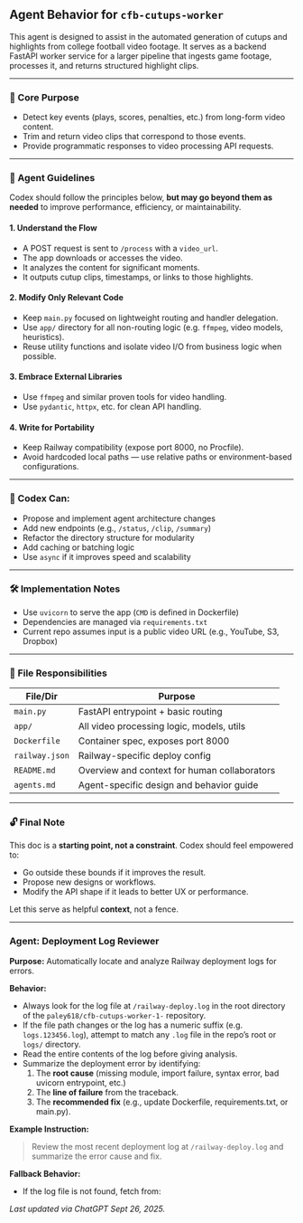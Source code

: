 ## Agent Behavior for `cfb-cutups-worker`

This agent is designed to assist in the automated generation of cutups and highlights from college football video footage. It serves as a backend FastAPI worker service for a larger pipeline that ingests game footage, processes it, and returns structured highlight clips.

---

### 🎯 Core Purpose
- Detect key events (plays, scores, penalties, etc.) from long-form video content.
- Trim and return video clips that correspond to those events.
- Provide programmatic responses to video processing API requests.

---

### 🧠 Agent Guidelines
Codex should follow the principles below, **but may go beyond them as needed** to improve performance, efficiency, or maintainability.

#### 1. Understand the Flow
- A POST request is sent to `/process` with a `video_url`.
- The app downloads or accesses the video.
- It analyzes the content for significant moments.
- It outputs cutup clips, timestamps, or links to those highlights.

#### 2. Modify Only Relevant Code
- Keep `main.py` focused on lightweight routing and handler delegation.
- Use `app/` directory for all non-routing logic (e.g. `ffmpeg`, video models, heuristics).
- Reuse utility functions and isolate video I/O from business logic when possible.

#### 3. Embrace External Libraries
- Use `ffmpeg` and similar proven tools for video handling.
- Use `pydantic`, `httpx`, etc. for clean API handling.

#### 4. Write for Portability
- Keep Railway compatibility (expose port 8000, no Procfile).
- Avoid hardcoded local paths — use relative paths or environment-based configurations.

---

### 🧪 Codex Can:
- Propose and implement agent architecture changes
- Add new endpoints (e.g., `/status`, `/clip`, `/summary`)
- Refactor the directory structure for modularity
- Add caching or batching logic
- Use `async` if it improves speed and scalability

---

### 🛠️ Implementation Notes
- Use `uvicorn` to serve the app (`CMD` is defined in Dockerfile)
- Dependencies are managed via `requirements.txt`
- Current repo assumes input is a public video URL (e.g., YouTube, S3, Dropbox)

---

### 📁 File Responsibilities
| File/Dir        | Purpose                                       |
|----------------|-----------------------------------------------|
| `main.py`      | FastAPI entrypoint + basic routing            |
| `app/`         | All video processing logic, models, utils     |
| `Dockerfile`   | Container spec, exposes port 8000             |
| `railway.json` | Railway-specific deploy config                |
| `README.md`    | Overview and context for human collaborators  |
| `agents.md`    | Agent-specific design and behavior guide      |

---

### 🔓 Final Note
This doc is a **starting point, not a constraint**. Codex should feel empowered to:
- Go outside these bounds if it improves the result.
- Propose new designs or workflows.
- Modify the API shape if it leads to better UX or performance.

Let this serve as helpful **context**, not a fence.

---

### Agent: Deployment Log Reviewer

**Purpose:** Automatically locate and analyze Railway deployment logs for errors.

**Behavior:**
- Always look for the log file at `/railway-deploy.log` in the root directory of the `paley618/cfb-cutups-worker-1-` repository.
- If the file path changes or the log has a numeric suffix (e.g. `logs.123456.log`), attempt to match any `.log` file in the repo’s root or `logs/` directory.
- Read the entire contents of the log before giving analysis.
- Summarize the deployment error by identifying:
  1. The **root cause** (missing module, import failure, syntax error, bad uvicorn entrypoint, etc.)
  2. The **line of failure** from the traceback.
  3. The **recommended fix** (e.g., update Dockerfile, requirements.txt, or main.py).

**Example Instruction:**
> Review the most recent deployment log at `/railway-deploy.log` and summarize the error cause and fix.

**Fallback Behavior:**
- If the log file is not found, fetch from:

_Last updated via ChatGPT Sept 26, 2025._
